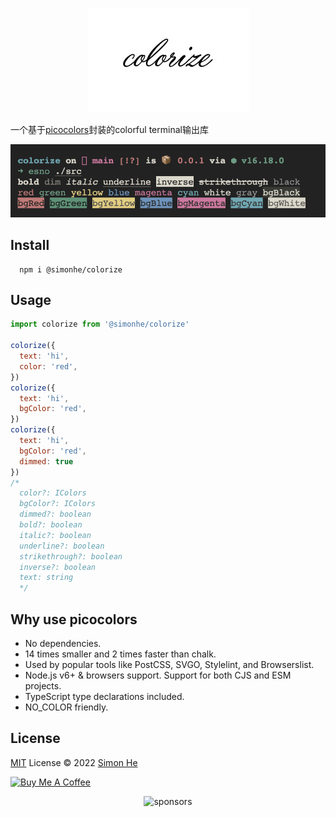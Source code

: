 <span><p align="center">![kv](/assets/kv.png)</p></span>

一个基于[picocolors](https://github.com/SimonHe1995/picocolors)封装的colorful terminal输出库

![screenshot](/assets/screenshot.png)

## Install
```
  npm i @simonhe/colorize
```

## Usage
```js
import colorize from '@simonhe/colorize'

colorize({
  text: 'hi',
  color: 'red',
})
colorize({
  text: 'hi',
  bgColor: 'red',
})
colorize({
  text: 'hi',
  bgColor: 'red',
  dimmed: true
})
/*
  color?: IColors
  bgColor?: IColors
  dimmed?: boolean
  bold?: boolean
  italic?: boolean
  underline?: boolean
  strikethrough?: boolean
  inverse?: boolean
  text: string
  */
```

## Why use picocolors
- No dependencies.
- 14 times smaller and 2 times faster than chalk.
- Used by popular tools like PostCSS, SVGO, Stylelint, and Browserslist.
- Node.js v6+ & browsers support. Support for both CJS and ESM projects.
- TypeScript type declarations included.
- NO_COLOR friendly.


## License
[MIT](./LICENSE) License © 2022 [Simon He](https://github.com/Simon-He95)

<a href="https://github.com/Simon-He95/sponsor" target="_blank"><img src="https://cdn.buymeacoffee.com/buttons/default-orange.png" alt="Buy Me A Coffee" style="height: 51px !important;width: 217px !important;" ></a>

<span><div align="center">![sponsors](https://www.hejian.club/images/sponsors.jpg)</div></span>
